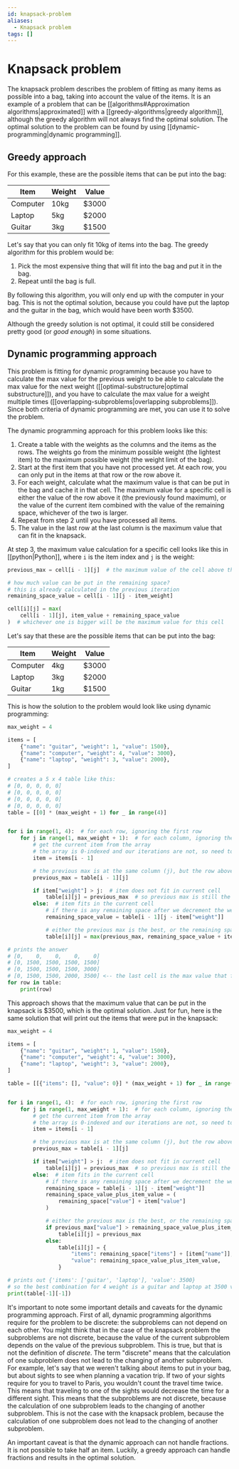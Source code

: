 ```yaml
---
id: knapsack-problem
aliases:
  - Knapsack problem
tags: []
---
```


# Knapsack problem

The knapsack problem describes the problem of fitting as many items as possible into a bag, taking into account the value of the items. It is an example of a problem that can be [[algorithms#Approximation algorithms|approximated]] with a [[greedy-algorithms|greedy algorithm]], although the greedy algorithm will not always find the optimal solution. The optimal solution to the problem can be found by using [[dynamic-programming|dynamic programming]].

## Greedy approach

For this example, these are the possible items that can be put into the bag:

| Item     | Weight | Value |
| -------- | ------ | ----- |
| Computer | 10kg   | $3000 |
| Laptop   | 5kg    | $2000 |
| Guitar   | 3kg    | $1500 |

Let's say that you can only fit 10kg of items into the bag. The greedy algorithm for this problem would be:

1. Pick the most expensive thing that will fit into the bag and put it in the bag.
2. Repeat until the bag is full.

By following this algorithm, you will only end up with the computer in your bag. This is not the optimal solution, because you could have put the laptop and the guitar in the bag, which would have been worth $3500.

Although the greedy solution is not optimal, it could still be considered pretty good (or _good enough_) in some situations.

## Dynamic programming approach

This problem is fitting for dynamic programming because you have to calculate the max value for the previous weight to be able to calculate the max value for the next weight ([[optimal-substructure|optimal substructure]]), and you have to calculate the max value for a weight multiple times ([[overlapping-subproblems|overlapping subproblems]]). Since both criteria of dynamic programming are met, you can use it to solve the problem.

The dynamic programming approach for this problem looks like this:

1. Create a table with the weights as the columns and the items as the rows. The weights go from the minimum possible weight (the lightest item) to the maximum possible weight (the weight limit of the bag).
2. Start at the first item that you have not processed yet. At each row, you can only put in the items at that row or the row above it.
3. For each weight, calculate what the maximum value is that can be put in the bag and cache it in that cell. The maximum value for a specific cell is either the value of the row above it (the previously found maximum), or the value of the current item combined with the value of the remaining space, whichever of the two is larger.
4. Repeat from step 2 until you have processed all items.
5. The value in the last row at the last column is the maximum value that can fit in the knapsack.

At step 3, the maximum value calculation for a specific cell looks like this in [[python|Python]], where `i` is the item index and `j` is the weight:

```python
previous_max = cell[i - 1][j]  # the maximum value of the cell above the current cell

# how much value can be put in the remaining space?
# this is already calculated in the previous iteration
remaining_space_value = cell[i - 1][j - item_weight]

cell[i][j] = max(
    cell[i - 1][j], item_value + remaining_space_value
)  # whichever one is bigger will be the maximum value for this cell
```

Let's say that these are the possible items that can be put into the bag:

| Item     | Weight | Value |
| -------- | ------ | ----- |
| Computer | 4kg    | $3000 |
| Laptop   | 3kg    | $2000 |
| Guitar   | 1kg    | $1500 |

This is how the solution to the problem would look like using dynamic programming:

```python
max_weight = 4

items = [
    {"name": "guitar", "weight": 1, "value": 1500},
    {"name": "computer", "weight": 4, "value": 3000},
    {"name": "laptop", "weight": 3, "value": 2000},
]

# creates a 5 x 4 table like this:
# [0, 0, 0, 0, 0]
# [0, 0, 0, 0, 0]
# [0, 0, 0, 0, 0]
# [0, 0, 0, 0, 0]
table = [[0] * (max_weight + 1) for _ in range(4)]


for i in range(1, 4):  # for each row, ignoring the first row
    for j in range(1, max_weight + 1):  # for each column, ignoring the first column
        # get the current item from the array
        # the array is 0-indexed and our iterations are not, so need to decrement i by 1
        item = items[i - 1]

        # the previous max is at the same column (j), but the row above it (i - 1)
        previous_max = table[i - 1][j]

        if item["weight"] > j:  # item does not fit in current cell
            table[i][j] = previous_max  # so previous max is still the best value
        else:  # item fits in the current cell
            # if there is any remaining space after we decrement the weight of the item, how much is it worth?
            remaining_space_value = table[i - 1][j - item["weight"]]

            # either the previous max is the best, or the remaining space added to the value of the current item
            table[i][j] = max(previous_max, remaining_space_value + item["value"])

# prints the answer
# [0,    0,    0,    0,    0]
# [0, 1500, 1500, 1500, 1500]
# [0, 1500, 1500, 1500, 3000]
# [0, 1500, 1500, 2000, 3500] <-- the last cell is the max value that fits in the knapsack
for row in table:
    print(row)
```

This approach shows that the maximum value that can be put in the knapsack is $3500, which is the optimal solution. Just for fun, here is the same solution that will print out the items that were put in the knapsack:

```python
max_weight = 4

items = [
    {"name": "guitar", "weight": 1, "value": 1500},
    {"name": "computer", "weight": 4, "value": 3000},
    {"name": "laptop", "weight": 3, "value": 2000},
]

table = [[{"items": [], "value": 0}] * (max_weight + 1) for _ in range(4)]


for i in range(1, 4):  # for each row, ignoring the first row
    for j in range(1, max_weight + 1):  # for each column, ignoring the first column
        # get the current item from the array
        # the array is 0-indexed and our iterations are not, so need to decrement i by 1
        item = items[i - 1]

        # the previous max is at the same column (j), but the row above it (i - 1)
        previous_max = table[i - 1][j]

        if item["weight"] > j:  # item does not fit in current cell
            table[i][j] = previous_max  # so previous max is still the best value
        else:  # item fits in the current cell
            # if there is any remaining space after we decrement the weight of the item, how much is it worth?
            remaining_space = table[i - 1][j - item["weight"]]
            remaining_space_value_plus_item_value = (
                remaining_space["value"] + item["value"]
            )

            # either the previous max is the best, or the remaining space added to the value of the current item
            if previous_max["value"] > remaining_space_value_plus_item_value:
                table[i][j] = previous_max
            else:
                table[i][j] = {
                    "items": remaining_space["items"] + [item["name"]],
                    "value": remaining_space_value_plus_item_value,
                }

# prints out {'items': ['guitar', 'laptop'], 'value': 3500}
# so the best combination for 4 weight is a guitar and laptop at 3500 value
print(table[-1][-1])
```

It's important to note some important details and caveats for the dynamic programming approach. First of all, dynamic programming algorithms require for the problem to be discrete: the subproblems can not depend on each other. You might think that in the case of the knapsack problem the subproblems are not discrete, because the value of the current subproblem depends on the value of the previous subproblem. This is true, but that is not the definition of _discrete_. The term "discrete" means that the calculation of one subproblem does not lead to the changing of another subproblem. For example, let's say that we weren't talking about items to put in your bag, but about sights to see when planning a vacation trip. If two of your sights require for you to travel to Paris, you wouldn't count the travel time twice. This means that traveling to one of the sights would decrease the time for a different sight. This means that the subproblems are not discrete, because the calculation of one subproblem leads to the changing of another subproblem. This is not the case with the knapsack problem, because the calculation of one subproblem does not lead to the changing of another subproblem.

An important caveat is that the dynamic approach can not handle fractions. It is not possible to take half an item. Luckily, a greedy approach can handle fractions and results in the optimal solution.
